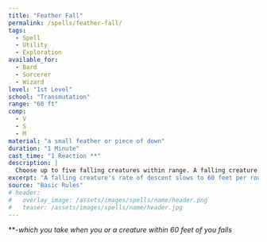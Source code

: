 ```yaml
---
title: "Feather Fall"
permalink: /spells/feather-fall/
tags:
  - Spell
  - Utility
  - Exploration
available_for:
  - Bard
  - Sorcerer
  - Wizard
level: "1st Level"
school: "Transmutation"
range: "60 ft"
comp:
  - V
  - S
  - M
material: "a small feather or piece of down"
duration: "1 Minute"
cast_time: "1 Reaction **"
description: |
  Choose up to five falling creatures within range. A falling creature's rate of descent slows to 60 feet per round until the spell ends. If the creature lands before the spell ends, it takes no falling damage and can land on its feet, and the spell ends for that creature.
excerpt: "A falling creature's rate of descent slows to 60 feet per round until the spell ends."
source: "Basic Rules"
# header:
#   overlay_image: /assets/images/spells/name/header.png
#   teaser: /assets/images/spells/name/header.jpg
---
```


\*\*-*which you take when you or a creature within 60 feet of you falls*
